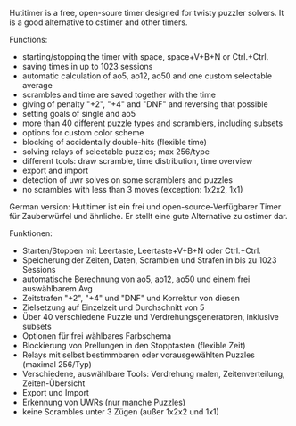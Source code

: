 Hutitimer is a free, open-soure timer designed for twisty puzzler solvers. It is a good alternative to cstimer and other timers.

Functions:
- starting/stopping the timer with space, space+V+B+N or Ctrl.+Ctrl.
- saving times in up to 1023 sessions
- automatic calculation of ao5, ao12, ao50 and one custom selectable average
- scrambles and time are saved together with the time
- giving of penalty "+2", "+4" and "DNF" and reversing that possible
- setting goals of single and ao5
- more than 40 different puzzle types and scramblers, including subsets
- options for custom color scheme
- blocking of accidentally double-hits (flexible time)
- solving relays of selectable puzzles; max 256/type
- different tools: draw scramble, time distribution, time overview
- export and import
- detection of uwr solves on some scramblers and puzzles
- no scrambles with less than 3 moves (exception: 1x2x2, 1x1)


German version:
Hutitimer ist ein frei und open-source-Verfügbarer Timer für Zauberwürfel und ähnliche.
Er stellt eine gute Alternative zu cstimer dar.

Funktionen:
- Starten/Stoppen mit Leertaste, Leertaste+V+B+N oder Ctrl.+Ctrl.
- Speicherung der Zeiten, Daten, Scramblen und Strafen in bis zu 1023 Sessions
- automatische Berechnung von ao5, ao12, ao50 und einem frei auswählbarem Avg
- Zeitstrafen "+2", "+4" und "DNF" und Korrektur von diesen
- Zielsetzung auf Einzelzeit und Durchschnitt von 5
- Über 40 verschiedene Puzzle und Verdrehungsgeneratoren, inklusive subsets
- Optionen für frei wählbares Farbschema
- Blockierung von Prellungen in den Stopptasten (flexible Zeit)
- Relays mit selbst bestimmbaren oder vorausgewählten Puzzles (maximal 256/Typ)
- Verschiedene, auswählbare Tools: Verdrehung malen, Zeitenverteilung, Zeiten-Übersicht
- Export und Import
- Erkennung von UWRs (nur manche Puzzles)
- keine Scrambles unter 3 Zügen (außer 1x2x2 und 1x1)
